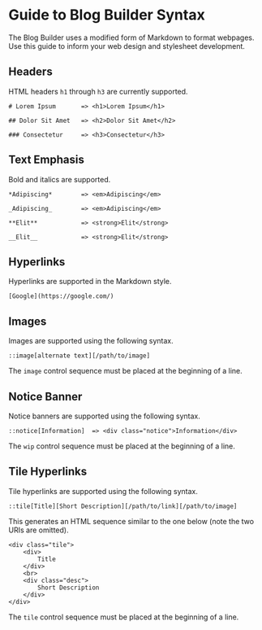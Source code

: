 # Guide to Blog Builder Syntax

The Blog Builder uses a modified form of Markdown to format webpages.  Use this guide to inform your web design and stylesheet development.

## Headers

HTML headers `h1` through `h3` are currently supported.

```
# Lorem Ipsum       => <h1>Lorem Ipsum</h1>

## Dolor Sit Amet   => <h2>Dolor Sit Amet</h2>

### Consectetur     => <h3>Consectetur</h3>
```

## Text Emphasis

Bold and italics are supported.

```
*Adipiscing*        => <em>Adipiscing</em>

_Adipiscing_        => <em>Adipiscing</em>

**Elit**            => <strong>Elit</strong>

__Elit__            => <strong>Elit</strong>
```

## Hyperlinks

Hyperlinks are supported in the Markdown style.

```
[Google](https://google.com/)
```

## Images

Images are supported using the following syntax.

```
::image[alternate text][/path/to/image]
```

The `image` control sequence must be placed at the beginning of a line.

## Notice Banner

Notice banners are supported using the following syntax.

```
::notice[Information]  => <div class="notice">Information</div>
```

The `wip` control sequence must be placed at the beginning of a line.

## Tile Hyperlinks

Tile hyperlinks are supported using the following syntax.

```
::tile[Title][Short Description][/path/to/link][/path/to/image]
```

This generates an HTML sequence similar to the one below (note the two URIs are omitted).

```
<div class="tile">
    <div>
        Title
    </div>
    <br>
    <div class="desc">
        Short Description
    </div>
</div>
```

The `tile` control sequence must be placed at the beginning of a line.